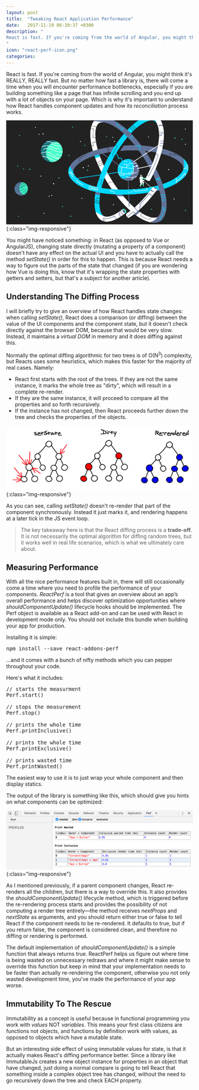 ```yaml
---
layout: post
title:  "Tweaking React Application Performance"
date:   2017-11-19 06:39:37 +0300
description: "
React is fast. If you're coming from the world of Angular, you might think it's REALLY, REALLY fast. There comes a time when you will encounter performance bottlenecks, especially if you are building something like a page that has infinite scrolling and you end up with a lot of objects on your page. Then you will probably need to dig a bit into how React handles page updates and how the reconciliation process works. You might have noticed something: in React (as opposed to Vue, for example), changing state doesn't have any effect...
"
icon: "react-perf-icon.png"
categories:
---
```


React is fast. If you're coming from the world of Angular, you might think it's REALLY, REALLY fast. But no matter how fast a library is, there will come a time when you will encounter performance bottlenecks, especially if you are building something like a page that has infinite scrolling and you end up with a lot of objects on your page. Which is why it's important to understand how React handles component updates and how its *reconciliation* process works.

![image-title-here](/images/react-perf.png){:class="img-responsive"}

You might have noticed something: in React (as opposed to Vue or AngularJS), changing state directly (mutating a property of a component) doesn't have any effect on the actual UI and you have to actually call the method *setState()* in order for this to happen. This is because React needs a way to figure out the parts of the state that changed (if you are wondering how Vue is doing this, know that it's wrapping the state properties with getters and setters, but that's a subject for another article).

## Understanding The Diffing Process
I will briefly try to give an overview of how React handles state changes: when calling *setState()*, React does a comparison (or diffing) between the value of the UI components and the component state, but it doesn't check directly against the browser DOM, because that would be very slow. Instead, it maintains a *virtual DOM* in memory and it does diffing against this.

Normally the optimal diffing algorithmic for two trees is of O(N<sup>3</sup>) complexity, but Reacts uses some heuristics, which makes this faster for the majority of real cases. Namely:

* React first starts with the root of the trees. If they are not the same instance, it marks the whole tree as "dirty", which will result in a complete re-render.
* If they are the same instance, it will proceed to compare all the properties and so forth recursively.
* If the instance has not changed, then React proceeds further down the tree and checks the properties of the objects.

![image-title-here](/images/v-dom.png){:class="img-responsive"}

As you can see, calling *setState()* doesn't re-render that part of the component synchronously. Instead it just marks it, and rendering happens at a later tick in the JS event loop.

<blockquote>
The key takeaway here is that the React diffing process is a <b>trade-off</b>. It is not necessarily the optimal algorithm for diffing random trees, but it works well in real life scenarios, which is what we ultimately care about.
</blockquote>

## Measuring Performance
With all the nice performance features built in, there will still occasionally come a time where you need to profile the performance of your components. *ReactPerf* is a tool that gives an overview about an app’s overall performance and helps discover optimization opportunities where *shouldComponentUpdate()* lifecycle hooks should be implemented. The Perf object is available as a React add-on and can be used with React in development mode only. You should not include this bundle when building your app for production.

Installing it is simple:

<pre>
npm install --save react-addons-perf
</pre>

...and it comes with a bunch of nifty methods which you can pepper throughout your code.

Here's what it includes:

<pre>
// starts the measurment
Perf.start()

// stops the measurement
Perf.stop()

// prints the whole time
Perf.printInclusive()

// prints the whole time
Perf.printExclusive()

// prints wasted time
Perf.printWasted()
</pre>

The easiest way to use it is to just wrap your whole *<App/>* component and then display statics.

<script src="https://gist.github.com/toaderflorin/06c305c1c4781ff69e150a06482d9c3a.js"></script>

The output of the library is something like this, which should give you hints on what components can be optimized:

![image-title-here](/images/reactperf.png){:class="img-responsive"}

As I mentioned previously, if a parent component changes, React re-renders all the children, but there is a way to override this. It also provides the *shouldComponentUpdate()* lifecycle method, which is triggered before the re-rendering process starts and provides the possibility of not computing a render tree entirely—the method receives *nextProps* and *nextState* as arguments, and you should return either true or false to tell React if the component needs to be re-rendered. It defaults to true, but if you return false, the component is considered clean, and therefore no diffing or rendering is performed.

The default implementation of *shouldComponentUpdate()* is a simple function that always returns true. ReactPerf helps us figure out where time is being wasted on unnecessary redraws and where it might make sense to override this function but keep in mind that your implementation needs to be faster than actually re-rendering the component, otherwise you not only wasted development time, you've made the performance of your app worse.

## Immutability To The Rescue
Immutability as a concept is useful because in functional programming you work with *values* NOT *variables*. This means your first class citizens are functions not objects, and functions by definition work with values, as opposed to objects which have a mutable state.

But an interesting side effect of using immutable values for state, is that it actually makes React's diffing performance better. Since a library like ImmutableJs creates a new object instance for properties in an object that have changed, just doing a normal compare is going to tell React that something inside a complex object tree has changed, without the need to go recursively down the tree and check EACH property.
